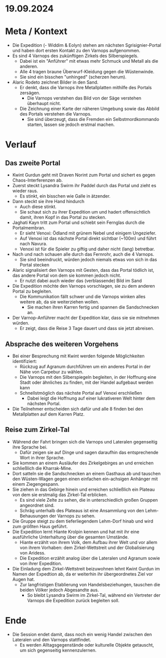 # 19.09.2024

# Meta / Kontext
* Die Expedition (- Widdim & Eolyn) stehen am nächsten Sgrisignier-Portal und haben dort ersten Kontakt zu den Varnops aufgenommen.
* Es sind 4 Varnops des zukünftigen Zirkels des Silberspiegels.
    * Dabei ist ein "Anführer" mit etwas mehr Schmuck und Metall als die anderen.
    * Alle 4 tragen braune Überwurf-Kleidung gegen die Wüstenwinde.
    * Sie sind ein bisschen "unhinged" (scherzen herum). 
* Alaric Rodeto zeichnet Bilder in den Sand.
    * Er denkt, dass die Varnops ihre Metallplatten mithilfe des Portals zersägen.
        * Die Varnops verstehen das Bild von der Säge verstehen überhaupt nicht.
    * Die Zeichnung einer Karte der näheren Umgebung sowie das Abbild des Portals verstehen die Varnops.
        * Sie sind überzeugt, dass die Fremden ein Selbstmordkommando starten, lassen sie jedoch erstmal machen.

# Verlauf

## Das zweite Portal
* Kwint Gurdun geht mit Draven Norint zum Portal und sichert es gegen Chaos-Interferenzen ab.
* Zuerst steckt Lysandra Swirm ihr Paddel durch das Portal und zieht es wieder raus. 
    * Es stinkt, ein bisschen wie Galle in ätzender.
* Dann steckt sie ihre Hand hindurch
    * Auch diese stinkt. 
    * Sie schaut sich zu ihrer Expedition um und hadert offensichtlich damit, ihren Kopf in das Portal zu stecken.
* Jaghati Kayn tritt zum Portal und schiebt sein Fernglas durch die Portalmembran.
    * Er sieht Venoxi: Ödland mit grünem Nebel und einigem Ungeziefer.
    * Auf Venoxi ist das nächste Portal direkt sichtbar (~100m) und führt nach Navura.
    * Venoxi ist für die Spieler zu giftig und daher nicht (lang) betretbar.
* Nach und nach schauen alle durch das Fernrohr, auch die 4 Varnops.
    * Sie sind beeindruckt, würden jedoch niemals etwas von sich in das Portal stecken
* Alaric signalisiert den Varnops mit Gesten, dass das Portal tödlich ist, das andere Portal von dem sie kommen jedoch nicht.
    * Er nutzt dabei auch wieder das (verblassende) Bild im Sand
* Die Expedition möchte den Varnops vorschlagen, sie zu dem anderen Portal zu begleiten.
    * Die Kommunikation fällt schwer und die Varnops winken alles weitere ab, da sie weiterziehen wollen.
        * Sie machen ihren Karren fertig und spannen die Sandschnecken an.
* Der Varnop-Anführer macht der Expedition klar, dass sie sie mitnehmen würden. 
    * Er zeigt, dass die Reise 3 Tage dauert und dass sie jetzt abreisen.

## Absprache des weiteren Vorgehens
* Bei einer Besprechung mit Kwint werden folgende Möglichkeiten identifiziert:
    * Rückzug auf Agranum durchführen um ein anderes Portal in der Nähe von Carpebur zu wählen.
    * Die Varnops mit den Silberspiegeln begleiten, in der Hoffnung eine Stadt oder ähnliches zu finden, mit der Handel aufgebaut werden kann
    * Schnellstmöglich das nächste Portal auf Venoxi erschließen 
        * Dabei leigt die Hoffnung auf einer lukrativeren Welt hinter dem nächsten Portal.
* Die Teilnehmer entscheiden sich dafür und alle 8 finden bei den Metallplatten auf dem Karren Platz.

## Reise zum Zirkel-Tal
* Während der Fahrt bringen sich die Varnops und Lateralen gegenseitig ihre Sprache bei.
    * Dafür zeigen sie auf Dinge und sagen daraufhin das entsprechende Wort in ihrer Sprache.
* Sie kommen an einem Ausläufer des Zirkelgebirges an und erreichen schließlich die Kharrak-Mine.
* Dort satteln sie die Sandschnecken an einem Gasthaus ab und tauschen den Wüsten-Wagen gegen einen einfachen ein-achsigen Anhänger mit einem Ziegengespann.
* Sie ziehen in das Gebirge hinein und erreichen schließlich ein Plateau von dem sie erstmalig das Zirkel-Tal erblicken.
    * Es sind viele Zelte zu sehen, die in unterschiedlich großen Gruppen angeordnet sind.
    * Schräg unterhalb des Plateaus ist eine Ansammlung von den Lehm-Behausungen der Varnops zu sehen.
* Die Gruppe steigt zu dem tieferliegendem Lehm-Dorf hinab und wird zum größten Haus geführt.
* Die Expedition lernt Hiante Krolpin kennen und hat mit ihr eine ausführliche Unterhaltung über die gesamten Umstände.
    * Hiante erzählt von ihrem Volk, dem Aufbau ihrer Welt und vor allem von ihrem Vorhaben: dem Zirkel-Wettstreit und der Globalisierung von Aridess.
    * Die Expedition erzählt analog über die Lateralen und Agranum sowie von ihrer Expedition.
* Die Einladung dem Zirkel-Wettstreit beizuwohnen lehnt Kwint Gurdun im Namen der Expedtion ab, da er weiterhin ihr übergeordnetes Ziel vor Augen hat.
    * Zur langfristigen Etablierung von Handelsbeziehungen, tauschen die beiden Völker jedoch Abgesandte aus.
        * So bleibt Lysandra Swirm im Zirkel-Tal, während ein Vertreter der Varnops die Expedition zurück begleiten soll.

# Ende
* Die Session endet damit, dass noch ein wenig Handel zwischen den Lateralen und den Varnops stattfindet.
    * Es werden Alltagsgegenstände oder kulturelle Objekte getauscht, um sich gegenseitig kennenzulernen.

